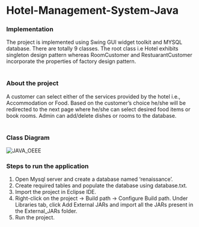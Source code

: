 # Hotel-Management-System-Java
### Implementation
  The project is implemented using Swing GUI widget toolkit and MYSQL database. There are totally 9 classes. The root class i.e Hotel exhibits singleton design pattern whereas RoomCustomer and RestuarantCustomer incorporate the properties of factory design pattern. 
</br></br>
### About the project
  A customer can select either of the services provided by the hotel i.e., Accommodation or Food. Based on the customer’s choice he/she will be redirected to the next page where he/she can select desired food items or book rooms. 
Admin can add/delete dishes or rooms to the database.
</br></br>
### Class Diagram
![JAVA_OEEE](https://user-images.githubusercontent.com/45465068/84239177-bbb5b000-ab19-11ea-9d9b-558c8ec7194f.png)
</br>
### Steps to run the application
  1. Open Mysql server and create a database named ‘renaissance’.
  2. Create required tables and populate the database using database.txt.
  3. Import the project in Eclipse IDE.
  4. Right-click on the project -> Build path -> Configure Build path. Under Libraries tab, click Add External JARs  and import all the          JARs present in the External_JARs folder.
  5. Run the project. 

